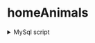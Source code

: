 # homeAnimals

<details>
  <summary>MySql script</summary>



create database IF NOT EXISTS domestic_animal_db;

use domestic_animal_db;

create table type_pet(
	id INT NOT NULL AUTO_INCREMENT,
    type_pet VARCHAR(20) NOT NULL,
    CONSTRAINT  type_pet_uq UNIQUE(type_pet),
    CONSTRAINT type_pet_id_pk PRIMARY KEY (id)
);

insert domestic_animal_db.type_pet(type_pet) 
values
	('Собака'), 
	('Кошка'), 
	('Хомяк'), 
	('Черепаха');

create table pet(
	id INT NOT NULL AUTO_INCREMENT,
    type_pet_id INT NOT NULL,
    weight DECIMAL(5,2) NOT NULL,
    color varchar(25) not null,
    nickname varchar(25) not null,
    CONSTRAINT pet_id_pk PRIMARY KEY (id),
    FOREIGN KEY (type_pet_id)  REFERENCES domestic_animal_db.type_pet(id)
);

insert pet(type_pet_id, weight, color, nickname) 
values 
	(1, 20.5, 'чёрный', 'артём'),
	(2, 15.2, 'белый', 'Цицерон'),
	(2, 7.1, 'чёрный', 'Шенди'),
	(3, 2.3, 'розовый', 'Рамштайн'),
	(1, 7.6, 'чёрный', 'Шарфей'),
	(4, 4.5, 'красный', 'Каштан'),
	(1, 8.5, 'чёрный', 'Роджер'),
	(4, 10.3, 'голубой', 'Чиф');


create table person(
	id INT NOT NULL AUTO_INCREMENT,
    name varchar(25) NOT NULL,
    surname varchar(25) not null,
    lastname varchar(25),
    CONSTRAINT person_id_pk PRIMARY KEY (id)
);

insert domestic_animal_db.person(name, surname, lastname) 
values
	('Иванов', 'Иван', 'Иванович'), 
	('Петров', 'Константин', 'Юрьевич'), 
	('Заболотный', 'Сергей', 'Викторович'), 
	('Иванов', 'Лидия', 'Ивановна'),
	('Спиридонов', 'Александр', 'Ильич'),
	('Попов', 'Владимир', 'Алиевич'),
	('Пономарев', 'Мирон', 'Даниилович'),
	('Гусева', 'Кристина', 'Егоровна'),
	('Медведев', 'Александр', 'Львович');


create table person_pet(
	pet_id int not null,
    person_id int not null,
    data DATE not null,
    primary key (pet_id, person_id),
    foreign key(pet_id) references domestic_animal_db.pet(id),
	foreign key(person_id) references domestic_animal_db.person(id)
);
  
    
</details>
